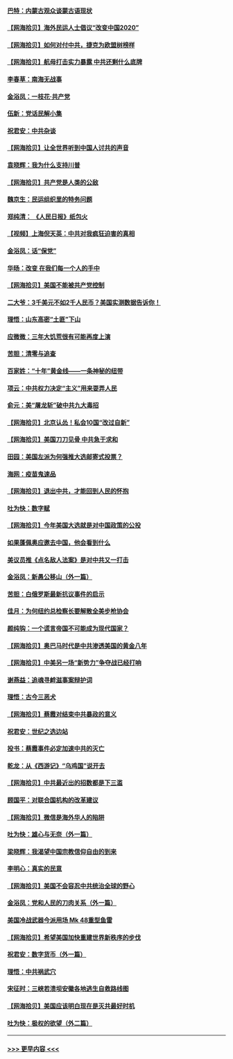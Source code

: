 #### [巴特：内蒙古观众谈蒙古语现状](../pages/nsc993/n12376923.md?t=09031451) 
#### [【网海拾贝】海外民运人士倡议“改变中国2020”](../pages/nsc993/n12376682.md?t=09031451) 
#### [【网海拾贝】如何对付中共，捷克为欧盟树榜样](../pages/nsc993/n12374209.md?t=09031451) 
#### [【网海拾贝】航母打击实力暴露 中共还剩什么底牌](../pages/nsc993/n12371825.md?t=09031451) 
#### [李春草：南海无战事](../pages/nsc993/n12371159.md?t=09031451) 
#### [金浴凤：一枝花·共产党](../pages/nsc993/n12368757.md?t=09031451) 
#### [伍新：党话民解小集](../pages/nsc993/n12366907.md?t=09031451) 
#### [祝君安：中共杂谈](../pages/nsc993/n12366076.md?t=09031451) 
#### [【网海拾贝】让全世界听到中国人讨共的声音](../pages/nsc993/n12365569.md?t=09031451) 
#### [袁晓辉：我为什么支持川普](../pages/nsc993/n12362670.md?t=09031451) 
#### [【网海拾贝】共产党是人类的公敌](../pages/nsc993/n12363182.md?t=09031451) 
#### [魏京生：民运组织里的特务问题](../pages/nsc993/n12363010.md?t=09031451) 
#### [郑纯清： 《人民日报》纸包火](../pages/nsc993/n12362706.md?t=09031451) 
#### [【视频】上海倪天英：中共对我疯狂迫害的真相](../pages/nsc993/n12356341.md?t=09031451) 
#### [金浴凤：话“保党”](../pages/nsc993/n12361867.md?t=09031451) 
#### [华旸：改变 在我们每一个人的手中](../pages/nsc993/n12361774.md?t=09031451) 
#### [【网海拾贝】美国不能被共产党控制](../pages/nsc993/n12360271.md?t=09031451) 
#### [二大爷：3千美元不如2千人民币？美国实测数据告诉你！](../pages/nsc993/n12358563.md?t=09031451) 
#### [理悟：山东高密“土匪”下山](../pages/nsc993/n12358535.md?t=09031451) 
#### [应微微：三年大饥荒很有可能再度上演](../pages/nsc993/n12358523.md?t=09031451) 
#### [苦胆：清零与追查](../pages/nsc993/n12358501.md?t=09031451) 
#### [百家姓：“十年”黄金线——一条神秘的纽带](../pages/nsc993/n12358319.md?t=09031451) 
#### [项云：中共权力决定“主义”用来耍弄人民](../pages/nsc993/n12358172.md?t=09031451) 
#### [俞元：美“屠龙斩”破中共九大毒招](../pages/nsc993/n12357822.md?t=09031451) 
#### [【网海拾贝】北京认怂！私会10国“改过自新”](../pages/nsc993/n12357784.md?t=09031451) 
#### [【网海拾贝】美国刀刀见骨 中共急于求和](../pages/nsc993/n12355511.md?t=09031451) 
#### [田园：美国左派为何强推大选邮寄式投票？](../pages/nsc993/n12352963.md?t=09031451) 
#### [海网：疫苗鬼速品](../pages/nsc993/n12354438.md?t=09031451) 
#### [【网海拾贝】退出中共，才能回到人民的怀抱](../pages/nsc993/n12352634.md?t=09031451) 
#### [吐为快：数字赋](../pages/nsc993/n12352317.md?t=09031451) 
#### [【网海拾贝】今年美国大选就是对中国政策的公投](../pages/nsc993/n12350973.md?t=09031451) 
#### [如果蓬佩奥应邀去中国，他会看到什么](../pages/nsc993/n12350945.md?t=09031451) 
#### [美议员推《点名敌人法案》是对中共又一打击](../pages/nsc993/n12350765.md?t=09031451) 
#### [金浴凤：新愚公移山（外一篇）](../pages/nsc993/n12350253.md?t=09031451) 
#### [苦胆：白俄罗斯最新抗议事件的启示](../pages/nsc993/n12349989.md?t=09031451) 
#### [佳月：为何纽约总检察长要解散全美步枪协会](../pages/nsc993/n12349939.md?t=09031451) 
#### [颜纯钩：一个谎言帝国不可能成为现代国家？](../pages/nsc993/n12349898.md?t=09031451) 
#### [【网海拾贝】奥巴马时代是中共渗透美国的黄金八年](../pages/nsc993/n12349284.md?t=09031451) 
#### [【网海拾贝】中美另一场“新势力”争夺战已经打响](../pages/nsc993/n12346998.md?t=09031451) 
#### [谢燕益：追魂寻衅滋事案辩护词](../pages/nsc993/n12346892.md?t=09031451) 
#### [理悟：古今三恶犬](../pages/nsc993/n12345190.md?t=09031451) 
#### [【网海拾贝】蔡霞对结束中共暴政的意义](../pages/nsc993/n12344263.md?t=09031451) 
#### [祝君安：世纪之选边站](../pages/nsc993/n12342382.md?t=09031451) 
#### [投书：蔡霞事件必定加速中共的灭亡](../pages/nsc993/n12341881.md?t=09031451) 
#### [乾龙：从《西游记》“乌鸡国”说开去](../pages/nsc993/n12341690.md?t=09031451) 
#### [【网海拾贝】中共最近出的招数都是下三滥](../pages/nsc993/n12341593.md?t=09031451) 
#### [顾国平：对联合国机构的改革建议](../pages/nsc993/n12339928.md?t=09031451) 
#### [【网海拾贝】微信是海外华人的陷阱](../pages/nsc993/n12338868.md?t=09031451) 
#### [吐为快：雄心与无奈（外一篇）](../pages/nsc993/n12338132.md?t=09031451) 
#### [梁晓辉：我渴望中国宗教信仰自由的到来](../pages/nsc993/n12336657.md?t=09031451) 
#### [李明心：真实的民意](../pages/nsc993/n12336089.md?t=09031451) 
#### [【网海拾贝】美国不会容忍中共统治全球的野心](../pages/nsc993/n12336063.md?t=09031451) 
#### [金浴凤：党和人民的刀肉关系（外一篇）](../pages/nsc993/n12335834.md?t=09031451) 
#### [美国冷战武器今派用场 Mk 48重型鱼雷](../pages/nsc993/n12335354.md?t=09031451) 
#### [【网海拾贝】希望美国加快重建世界新秩序的步伐](../pages/nsc993/n12334224.md?t=09031451) 
#### [祝君安：数字货币（外一篇）](../pages/nsc993/n12334186.md?t=09031451) 
#### [理悟：中共祸武穴](../pages/nsc993/n12333962.md?t=09031451) 
#### [宋征时：三峡若溃坝安徽各地逃生自救路线图](../pages/nsc993/n12332450.md?t=09031451) 
#### [【网海拾贝】美国应该明白现在是灭共最好时机](../pages/nsc993/n12332313.md?t=09031451) 
#### [吐为快：极权的欲望（外二篇）](../pages/nsc993/n12332089.md?t=09031451) 

----
#### [ >>> 更早内容 <<< ](../indexes/nsc993-earlier.md)
